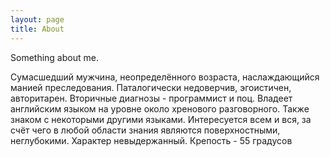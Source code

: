 ```yaml
---
layout: page
title: About
---
```


Something about me.

Сумасшедший мужчина, неопределённого возраста, наслаждающийся манией преследования. Паталогически недоверчив, эгоистичен, авторитарен. Вторичные диагнозы - программист и поц. Владеет английским языком на уровне около хренового разговорного. Также знаком с некоторыми другими языками. Интересуется всем и вся, за счёт чего в любой области знания являются поверхностными, неглубокими. Характер невыдержанный. Крепость - 55 градусов
